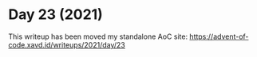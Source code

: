 # Day 23 (2021)

This writeup has been moved my standalone AoC site: https://advent-of-code.xavd.id/writeups/2021/day/23

